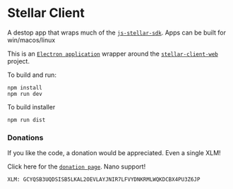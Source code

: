 # Stellar Client

A destop app that wraps much of the [`js-stellar-sdk`](https://github.com/stellar/js-stellar-sdk). Apps can be built for win/macos/linux

This is an [`Electron application`](https://electronjs.org/) wrapper around the [`stellar-client-web`](https://github.com/StellarKit/stellar-client-web) project.  

To build and run:
```
npm install
npm run dev
```
To build installer
```
npm run dist
```

### Donations
If you like the code, a donation would be appreciated. Even a single XLM!

Click here for the [`donation page`](https://stellarkit.io/#/donate). Nano support!

```
XLM: GCYQSB3UQDSISB5LKAL2OEVLAYJNIR7LFVYDNKRMLWQKDCBX4PU3Z6JP
```

